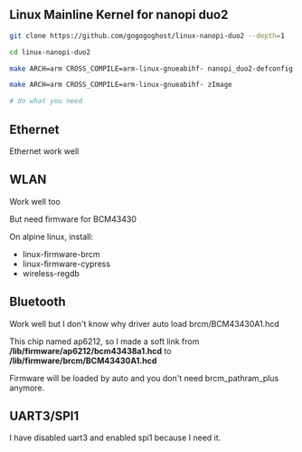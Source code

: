 ## Linux Mainline Kernel for nanopi duo2

```sh
git clone https://github.com/gogogoghost/linux-nanopi-duo2 --depth=1

cd linux-nanopi-duo2

make ARCH=arm CROSS_COMPILE=arm-linux-gnueabihf- nanopi_duo2-defconfig

make ARCH=arm CROSS_COMPILE=arm-linux-gnueabihf- zImage

# do what you need
```

## Ethernet

Ethernet work well

## WLAN

Work well too

But need firmware for BCM43430

On alpine linux, install:

- linux-firmware-brcm
- linux-firmware-cypress
- wireless-regdb

## Bluetooth

Work well but I don't know why driver auto load brcm/BCM43430A1.hcd

This chip named ap6212, so I made a soft link from **/lib/firmware/ap6212/bcm43438a1.hcd** to **/lib/firmware/brcm/BCM43430A1.hcd**

Firmware will be loaded by auto and you don't need brcm_pathram_plus anymore.

## UART3/SPI1

I have disabled uart3 and enabled spi1 because I need it.
